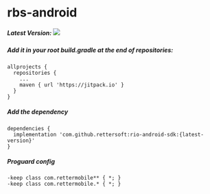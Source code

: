 # rbs-android

##### Latest Version: [![](https://jitpack.io/v/rettersoft/rio-android-sdk.svg)](https://jitpack.io/#rettersoft/rio-android-sdk)

##### Add it in your root build.gradle at the end of repositories:

```
allprojects {
  repositories {
  	...
  	maven { url 'https://jitpack.io' }
  }
}
```

##### Add the dependency

```
dependencies {
  implementation 'com.github.rettersoft:rio-android-sdk:{latest-version}'
}
```

##### Proguard config

```
-keep class com.rettermobile** { *; }
-keep class com.rettermobile.* { *; }
```
